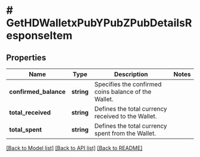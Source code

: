 # # GetHDWalletxPubYPubZPubDetailsResponseItem

## Properties

Name | Type | Description | Notes
------------ | ------------- | ------------- | -------------
**confirmed_balance** | **string** | Specifies the confirmed coins balance of the Wallet. |
**total_received** | **string** | Defines the total currency received to the Wallet. |
**total_spent** | **string** | Defines the total currency spent from the Wallet. |

[[Back to Model list]](../../README.md#models) [[Back to API list]](../../README.md#endpoints) [[Back to README]](../../README.md)
